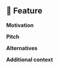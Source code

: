 ## 🚀 Feature
<!-- A clear and concise description of the feature proposal -->

**Motivation**

<!-- Please outline the motivation for the proposal. Is your feature request related to a problem? e.g., I'm always frustrated when [...]. If this is related to another GitHub issue, please link here too -->

**Pitch**

<!-- A clear and concise description of what you want to happen. -->

**Alternatives**

<!-- A clear and concise description of any alternative solutions or features you've considered, if any. -->

**Additional context**

<!-- Add any other context or screenshots about the feature request here. -->

